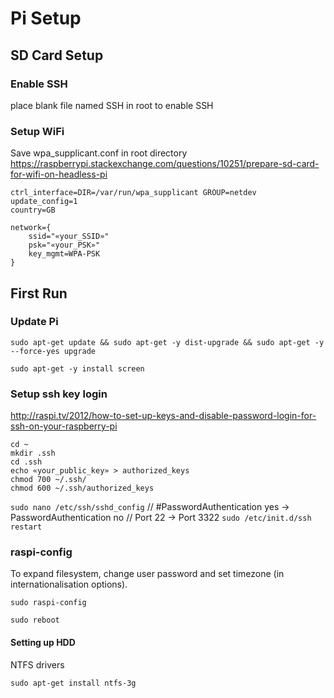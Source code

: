 # Pi Setup

## SD Card Setup 

### Enable SSH

place blank file named SSH in root to enable SSH

### Setup WiFi

Save wpa_supplicant.conf in root directory
https://raspberrypi.stackexchange.com/questions/10251/prepare-sd-card-for-wifi-on-headless-pi

```
ctrl_interface=DIR=/var/run/wpa_supplicant GROUP=netdev
update_config=1
country=GB

network={
    ssid="«your_SSID»"
    psk="«your_PSK»"
    key_mgmt=WPA-PSK
}
```
## First Run

### Update Pi

 ```
sudo apt-get update && sudo apt-get -y dist-upgrade && sudo apt-get -y --force-yes upgrade

sudo apt-get -y install screen
```


### Setup ssh key login

http://raspi.tv/2012/how-to-set-up-keys-and-disable-password-login-for-ssh-on-your-raspberry-pi

```
cd ~
mkdir .ssh
cd .ssh
echo «your_public_key» > authorized_keys
chmod 700 ~/.ssh/
chmod 600 ~/.ssh/authorized_keys
```
`sudo nano /etc/ssh/sshd_config` // #PasswordAuthentication yes -> PasswordAuthentication no
                                 // Port 22 -> Port 3322
`sudo /etc/init.d/ssh restart`


### raspi-config

To expand filesystem, change user password and set timezone (in internationalisation options).

`sudo raspi-config`

`sudo reboot`


#### Setting up HDD


NTFS drivers
```
sudo apt-get install ntfs-3g

